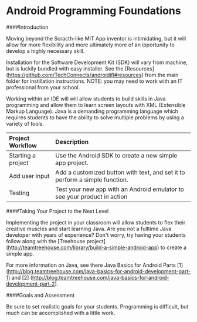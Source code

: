 Android Programming Foundations
===============

####Introduction 

Moving beyond the Scracth-like MIT App inventor is intimidating, but it will allow for more flexibility and more ultimately more of an ipportunity to develop a highly necessary skill. 

Installation for the Software Development Kit (SDK) will vary from machine, but is luckily bundled with easy installer.  See the [Resources] (https://github.com/TechConnects/androidifl#resources) from the main folder for instillation instructions.  NOTE: you may need to work with an IT professional from your school.    

Working within an IDE will will allow students to build skills in Java programming and allow them to learn screen layouts with XML (Extensible Markup Language).  Java is a demanding programming language which requires students to have the ability to solve multiple problems by using a variety of tools.  


|**Project Workflow**| Description |
|:-------------------|:------------|
|Starting a project | Use the Android SDK to create a new simple app project. |
|Add user input | Add a customized button with text, and set it to perform a simple function. |  
| Testing | Test your new app with an Android emulator to see your product in action | 

####Taking Your Project to the Next Level

Implementing the project in your classroom will allow students to flex their creative muscles and start learning Java.  Are you not a fulltime Java developer with years of experience?  Don't worry, try having your students follow along with the [Treehouse project] (http://teamtreehouse.com/library/build-a-simple-android-app) to create a simple app.  

For more information on Java, see there Java Basics for Android Parts [1] (http://blog.teamtreehouse.com/java-basics-for-android-development-part-1) and [2] (http://blog.teamtreehouse.com/java-basics-for-android-development-part-2).

####Goals and Assessment

Be sure to set realistic goals for your students.  Programming is difficult, but much can be accomplished with a little work.  
